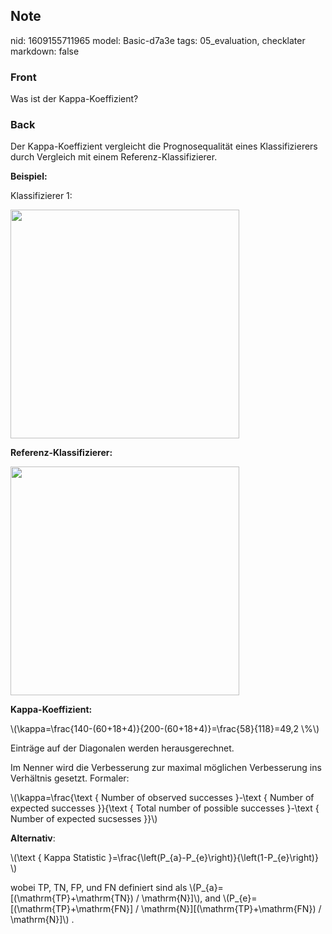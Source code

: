 ## Note
nid: 1609155711965
model: Basic-d7a3e
tags: 05_evaluation, checklater
markdown: false

### Front
<p>Was ist der Kappa-Koeffizient?</p>

### Back
<p>Der Kappa-Koeffizient vergleicht die Prognosequalität eines
Klassifizierers durch Vergleich mit einem Referenz-Klassifizierer.
<p><b>Beispiel:</b>
<p>Klassifizierer 1:
<p><img src="12ERj2z7vnAySgPRm4wZ.png" style="width: 366px;">
<p><b>Referenz-Klassifizierer:</b>
<p><img src="1NAr32GaXaFXRKnc74pL.png" style="width: 366px;">
<p><b>Kappa-Koeffizient:</b>
<p>\(\kappa=\frac{140-(60+18+4)}{200-(60+18+4)}=\frac{58}{118}=49,2
\%\)
<p>Einträge auf der Diagonalen werden herausgerechnet.
<p>Im Nenner wird die Verbesserung zur maximal möglichen
Verbesserung ins Verhältnis gesetzt. Formaler:
<p>\(\kappa=\frac{\text { Number of observed successes }-\text {
Number of expected successes }}{\text { Total number of possible
successes }-\text { Number of expected sucsesses }}\)
<p><b>Alternativ</b>:
<p>\(\text { Kappa Statistic
}=\frac{\left(P_{a}-P_{e}\right)}{\left(1-P_{e}\right)} \)
<p>wobei TP, TN, FP, und FN definiert sind als
\(P_{a}=[(\mathrm{TP}+\mathrm{TN}) / \mathrm{N}]\), and
\(P_{e}=[(\mathrm{TP}+\mathrm{FN}] /
\mathrm{N}][(\mathrm{TP}+\mathrm{FN}) / \mathrm{N}]\) .
